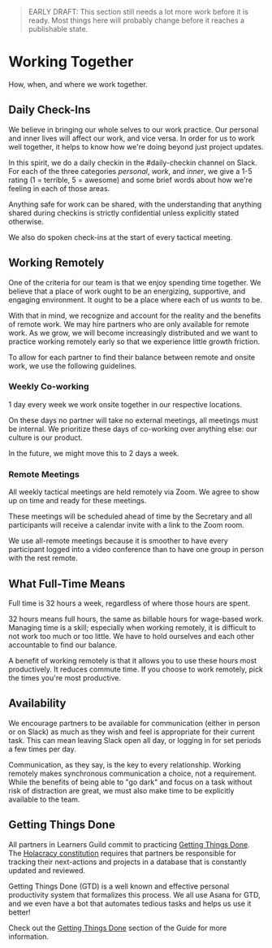 > EARLY DRAFT: This section still needs a lot more work before it is ready. Most things here will probably change before it reaches a publishable state.

# Working Together

How, when, and where we work together.

## Daily Check-Ins

We believe in bringing our whole selves to our work practice. Our personal and inner lives will affect our work, and vice versa. In order for us to work well together, it helps to know how we're doing beyond just project updates.

In this spirit, we do a daily checkin in the #daily-checkin channel on Slack. For each of the three categories _personal_, _work_, and _inner_, we give a 1-5 rating (1 = terrible, 5 = awesome) and some brief words about how we're feeling in each of those areas.

Anything safe for work can be shared, with the understanding that anything shared during checkins is strictly confidential unless explicitly stated otherwise.

We also do spoken check-ins at the start of every tactical meeting.

## Working Remotely

One of the criteria for our team is that we enjoy spending time together. We believe that a place of work ought to be an energizing, supportive, and engaging environment. It ought to be a place where each of us _wants_ to be.

With that in mind, we recognize and account for the reality and the benefits of remote work. We may hire partners who are only available for remote work. As we grow, we will become increasingly distributed and we want to practice working remotely early so that we experience little growth friction.

To allow for each partner to find their balance between remote and onsite work, we use the following guidelines.

### Weekly Co-working

1 day every week we work onsite together in our respective locations.

On these days no partner will take no external meetings, all meetings must be internal. We prioritize these days of co-working over anything else: our culture is our product.

In the future, we might move this to 2 days a week.

### Remote Meetings

All weekly tactical meetings are held remotely via Zoom. We agree to show up on time and ready for these meetings.

These meetings will be scheduled ahead of time by the Secretary and all participants will receive a calendar invite with a link to the Zoom room.

We use all-remote meetings because it is smoother to have every participant logged into a video conference than to have one group in person with the rest remote.

## What Full-Time Means

Full time is 32 hours a week, regardless of where those hours are spent.

32 hours means full hours, the same as billable hours for wage-based work. Managing time is a skill; especially when working remotely, it is difficult to not work too much or too little. We have to hold ourselves and each other accountable to find our balance.

A benefit of working remotely is that it allows you to use these hours most productively. It reduces commute time. If you choose to work remotely, pick the times you're most productive.

## Availability

We encourage partners to be available for communication (either in person or on Slack) as much as they wish and feel is appropriate for their current task. This can mean leaving Slack open all day, or logging in for set periods a few times per day.

Communication, as they say, is the key to every relationship. Working remotely makes synchronous communication a choice, not a requirement. While the benefits of being able to "go dark" and focus on a task without risk of distraction are great, we must also make time to be explicitly available to the team.

## Getting Things Done

All partners in Learners Guild commit to practicing [Getting Things Done](GTD.md). The [Holacracy constitution](https://github.com/LearnersGuild/Holacracy-Constitution) requires that partners be responsible for tracking their next-actions and projects in a database that is constantly updated and reviewed.

Getting Things Done (GTD) is a well known and effective personal productivity system that formalizes this process. We all use Asana for GTD, and we even have a bot that automates tedious tasks and helps us use it better!

Check out the [Getting Things Done](GTD.md) section of the Guide for more information.
